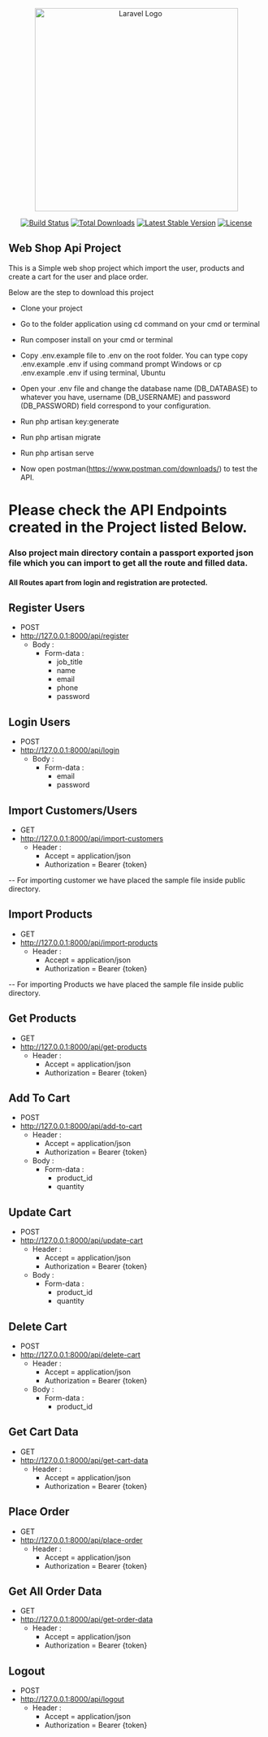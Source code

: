 <p align="center"><a href="https://laravel.com" target="_blank"><img src="https://raw.githubusercontent.com/laravel/art/master/logo-lockup/5%20SVG/2%20CMYK/1%20Full%20Color/laravel-logolockup-cmyk-red.svg" width="400" alt="Laravel Logo"></a></p>

<p align="center">
<a href="https://github.com/laravel/framework/actions"><img src="https://github.com/laravel/framework/workflows/tests/badge.svg" alt="Build Status"></a>
<a href="https://packagist.org/packages/laravel/framework"><img src="https://img.shields.io/packagist/dt/laravel/framework" alt="Total Downloads"></a>
<a href="https://packagist.org/packages/laravel/framework"><img src="https://img.shields.io/packagist/v/laravel/framework" alt="Latest Stable Version"></a>
<a href="https://packagist.org/packages/laravel/framework"><img src="https://img.shields.io/packagist/l/laravel/framework" alt="License"></a>
</p>

## Web Shop Api Project

This is a Simple web shop project which import the user, products and create a cart for the user and place order.

Below are the step to download this project

- Clone your project

- Go to the folder application using cd command on your cmd or terminal

- Run composer install on your cmd or terminal

- Copy .env.example file to .env on the root folder. You can type copy .env.example .env if using command prompt Windows or cp .env.example .env if using terminal, Ubuntu

- Open your .env file and change the database name (DB_DATABASE) to whatever you have, username (DB_USERNAME) and password (DB_PASSWORD) field correspond to your configuration.

- Run php artisan key:generate

- Run php artisan migrate

- Run php artisan serve

- Now open postman(https://www.postman.com/downloads/) to test the API.

# Please check the API Endpoints created in the Project listed Below.
### Also project main directory contain a passport exported json file which you can import to get all the route and filled data.
#### All Routes apart from login and registration are protected.
 

## Register Users  
- POST 
- http://127.0.0.1:8000/api/register
	- Body :
		- Form-data : 
			- job_title
			- name
			- email
			- phone
			- password

 
## Login Users 
- POST
- http://127.0.0.1:8000/api/login
	- Body :
		- Form-data :  
			- email
			- password


## Import Customers/Users 
- GET 
- http://127.0.0.1:8000/api/import-customers
	- Header : 
		- Accept = application/json
		- Authorization = Bearer {token} 


-- For importing customer we have placed the sample file inside public directory.



## Import Products
- GET 
- http://127.0.0.1:8000/api/import-products
	- Header : 
		- Accept = application/json
		- Authorization = Bearer {token}

-- For importing Products we have placed the sample file inside public directory.


## Get Products
- GET 
- http://127.0.0.1:8000/api/get-products
	- Header : 
		- Accept = application/json
		- Authorization = Bearer {token}	 



## Add To Cart
- POST 
- http://127.0.0.1:8000/api/add-to-cart
	- Header : 
		- Accept = application/json
		- Authorization = Bearer {token}
	- Body : 
		- Form-data : 
			- product_id
			- quantity



## Update Cart
- POST 
- http://127.0.0.1:8000/api/update-cart
	- Header : 
		- Accept = application/json
		- Authorization = Bearer {token}
	- Body : 
		- Form-data :
			- product_id
			- quantity 



## Delete Cart
- POST 
- http://127.0.0.1:8000/api/delete-cart
	- Header : 
		- Accept = application/json
		- Authorization = Bearer {token}
	- Body : 
		- Form-data : 
			- product_id



## Get Cart Data
- GET 
- http://127.0.0.1:8000/api/get-cart-data
	- Header : 
		- Accept = application/json
		- Authorization = Bearer {token}


## Place Order
- GET 
- http://127.0.0.1:8000/api/place-order
	- Header : 
		- Accept = application/json
		- Authorization = Bearer {token} 


## Get All Order Data
- GET 
- http://127.0.0.1:8000/api/get-order-data
	- Header : 
		- Accept = application/json
		- Authorization = Bearer {token}	 


## Logout
- POST 
- http://127.0.0.1:8000/api/logout
	- Header : 
		- Accept = application/json
		- Authorization = Bearer {token}	 






 
